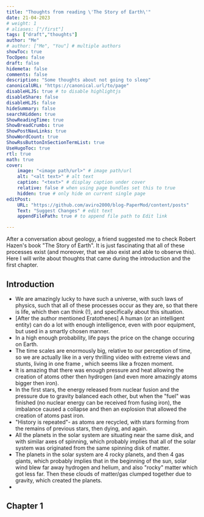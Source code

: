 ```yaml
---
title: "Thoughts from reading \'The Story of Earth\'"
date: 21-04-2023
# weight: 1
# aliases: ["/first"]
tags: ["draft","thoughts"]
author: "Me"
# author: ["Me", "You"] # multiple authors
showToc: true
TocOpen: false
draft: false
hidemeta: false
comments: false
description: "Some thoughts about not going to sleep"
canonicalURL: "https://canonical.url/to/page"
disableHLJS: true # to disable highlightjs
disableShare: false
disableHLJS: false
hideSummary: false
searchHidden: true
ShowReadingTime: true
ShowBreadCrumbs: true
ShowPostNavLinks: true
ShowWordCount: true
ShowRssButtonInSectionTermList: true
UseHugoToc: true
rtl: true
math: true
cover:
    image: "<image path/url>" # image path/url
    alt: "<alt text>" # alt text
    caption: "<text>" # display caption under cover
    relative: false # when using page bundles set this to true
    hidden: true # only hide on current single page
editPost:
    URL: "https://github.com/aviro2000/blog-PaperMod/content/posts"
    Text: "Suggest Changes" # edit text
    appendFilePath: true # to append file path to Edit link

---
```

After a conversation about geology, a friend suggested me to check Robert Hazen's book "The Story of Earth". It is just fascinating that all of these processes exist (and moreover, that we also exist and able to observe this).
Here I will write about thoughts that came during the introduction and the first chapter.

## Introduction
- We are amazingly lucky to have such a universe, with such laws of physics, such that all of these processes occur as they are, so that there is life, which then can think (!), and specifically about this situation.
- \[After the author mentioned Eratothenes\] A human (or an intelligent entity) can do a lot with enough intelligence, even with poor equipment, but used in a smartly chosen manner.
- In a high enough probability, life pays the price on the change occuring on Earth.
- The time scales are enormously big, relative to our perception of time, so we are actually like in a very thrilling video with extreme views and stunts, living in one frame , which seems like a frozen moment.
- It is amazing that there was enough pressure and heat allowing the creation of atoms other then hydrogen (and even more amazingly atoms bigger then iron).
- In the first stars, the energy released from nuclear fusion and the pressure due to gravity balanced each other, but when the "fuel" was finished (no nuclear energy can be received from fusing iron), the imbalance caused a collapse and then an explosion that allowed the creation of atoms past iron.
- "History is repeated"- as atoms are recycled, with stars forming from the remains of previous stars, then dying, and again.
- All the planets in the solar system are situating near the same disk, and with similar axes of spinning, which probably implies that all of the solar system was originated from the same spinning disk of matter.
- The planets in the solar system are 4 rocky planets, and then 4 gas giants, which probably implies that in the beginning of the sun, solar wind blew far away hydrogen and helium, and also "rocky" matter which got less far. Then these clouds of matter/gas clumped together due to gravity, which created the planets.
- 
## Chapter 1


